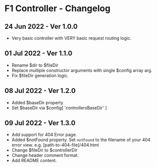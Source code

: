 # F1 Controller - Changelog

## 24 Jun 2022 - Ver 1.0.0
  - Very basic controller with VERY basic request routing logic.

## 01 Jul 2022 - Ver 1.1.0
  - Rename $dir to $fileDir
  - Replace multiple constructor arguments with single $config array arg.
  - Fix $fileDir generation logic.

## 08 Jul 2022 - Ver 1.2.0
  - Added $baseDir property
  - Set $baseDir via $config[ 'controllersBaseDir' ]

## 09 Jul 2022 - Ver 1.3.0
  - Add support for 404 Error page.
  - Added $notFound property. Set `notFound` to the filename of
    your 404 error view. e.g. [path-to-404-file]/404.html
  - Change $fileDir to $controllerDir
  - Change header comment format.
  - Add README content.